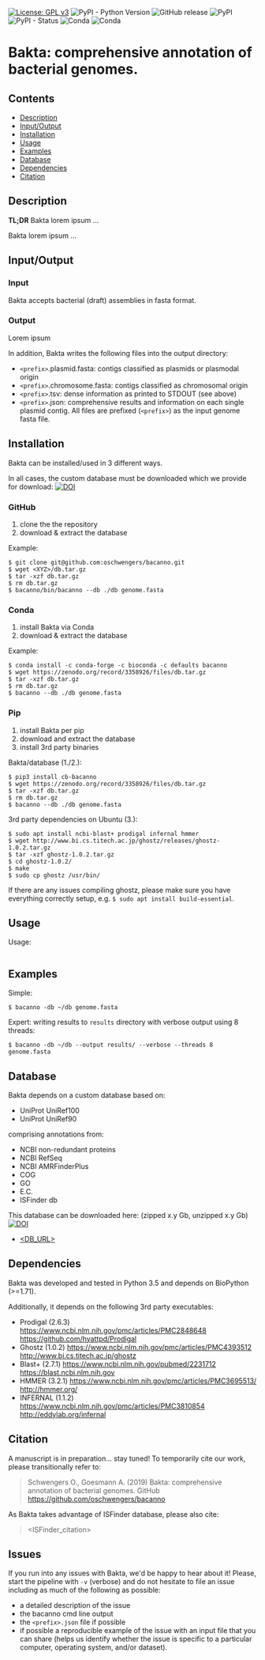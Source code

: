 [![License: GPL v3](https://img.shields.io/badge/License-GPL%20v3-brightgreen.svg)](https://github.com/oschwengers/bacanno/blob/master/LICENSE)
![PyPI - Python Version](https://img.shields.io/pypi/pyversions/bakta.svg)
![GitHub release](https://img.shields.io/github/release/oschwengers/bakta.svg)
![PyPI](https://img.shields.io/pypi/v/cb-bakta.svg)
![PyPI - Status](https://img.shields.io/pypi/status/bakta.svg)
![Conda](https://img.shields.io/conda/v/bioconda/bakta.svg)
![Conda](https://img.shields.io/conda/pn/bioconda/bakta.svg)

# Bakta: comprehensive annotation of bacterial genomes.

## Contents
-   [Description](#description)
-   [Input/Output](#inputoutput)
-   [Installation](#installation)
-   [Usage](#usage)
-   [Examples](#examples)
-   [Database](#database)
-   [Dependencies](#dependencies)
-   [Citation](#citation)

## Description
**TL;DR**
Bakta lorem ipsum ...

Bakta lorem ipsum ...

## Input/Output

### Input
Bakta accepts bacterial (draft) assemblies in fasta format.

### Output
Lorem ipsum

In addition, Bakta writes the following files into the output directory:
-   `<prefix>`.plasmid.fasta: contigs classified as plasmids or plasmodal origin
-   `<prefix>`.chromosome.fasta: contigs classified as chromosomal origin
-   `<prefix>`.tsv: dense information as printed to STDOUT (see above)
-   `<prefix>`.json: comprehensive results and information on each single plasmid contig.
All files are prefixed (`<prefix>`) as the input genome fasta file.

## Installation
Bakta can be installed/used in 3 different ways.

In all cases, the custom database must be downloaded which we provide for download:
[![DOI](https://zenodo.org/badge/DOI/10.5281/zenodo.3349651.svg)](https://doi.org/10.5281/zenodo.3349651)


### GitHub
1.  clone the the repository
2.  download & extract the database

Example:
```
$ git clone git@github.com:oschwengers/bacanno.git
$ wget <XYZ>/db.tar.gz
$ tar -xzf db.tar.gz
$ rm db.tar.gz
$ bacanno/bin/bacanno --db ./db genome.fasta
```

### Conda
1.  install Bakta via Conda
2.  download & extract the database

Example:
```
$ conda install -c conda-forge -c bioconda -c defaults bacanno
$ wget https://zenodo.org/record/3358926/files/db.tar.gz
$ tar -xzf db.tar.gz
$ rm db.tar.gz
$ bacanno --db ./db genome.fasta
```

### Pip
1.  install Bakta per pip
2.  download and extract the database
3.  install 3rd party binaries

Bakta/database (1./2.):
```
$ pip3 install cb-bacanno
$ wget https://zenodo.org/record/3358926/files/db.tar.gz
$ tar -xzf db.tar.gz
$ rm db.tar.gz
$ bacanno --db ./db genome.fasta
```

3rd party dependencies on Ubuntu (3.):
```
$ sudo apt install ncbi-blast+ prodigal infernal hmmer
$ wget http://www.bi.cs.titech.ac.jp/ghostz/releases/ghostz-1.0.2.tar.gz
$ tar -xzf ghostz-1.0.2.tar.gz
$ cd ghostz-1.0.2/
$ make
$ sudo cp ghostz /usr/bin/
```
If there are any issues compiling ghostz, please make sure you have everything
correctly setup, e.g. `$ sudo apt install build-essential`.

## Usage
Usage:
```

```

## Examples
Simple:
```
$ bacanno -db ~/db genome.fasta
```

Expert: writing results to `results` directory with verbose output using 8 threads:
```
$ bacanno -db ~/db --output results/ --verbose --threads 8 genome.fasta
```

## Database
Bakta depends on a custom database based on:
-   UniProt UniRef100
-   UniProt UniRef90

comprising annotations from:
-   NCBI non-redundant proteins
-   NCBI RefSeq
-   NCBI AMRFinderPlus
-   COG
-   GO
-   E.C.
-   ISFinder db

This database can be downloaded here:
(zipped x.y Gb, unzipped x.y Gb)
[![DOI](https://zenodo.org/badge/DOI/<DOI>.svg)](https://doi.org/<DOI>)
-   [<DB_URL>](<DB_URL>)

## Dependencies
Bakta was developed and tested in Python 3.5 and depends on BioPython (>=1.71).

Additionally, it depends on the following 3rd party executables:
-   Prodigal (2.6.3) <https://www.ncbi.nlm.nih.gov/pmc/articles/PMC2848648> <https://github.com/hyattpd/Prodigal>
-   Ghostz (1.0.2) <https://www.ncbi.nlm.nih.gov/pmc/articles/PMC4393512> <http://www.bi.cs.titech.ac.jp/ghostz>
-   Blast+ (2.7.1) <https://www.ncbi.nlm.nih.gov/pubmed/2231712> <https://blast.ncbi.nlm.nih.gov>
-   HMMER (3.2.1) <https://www.ncbi.nlm.nih.gov/pmc/articles/PMC3695513/> <http://hmmer.org/>
-   INFERNAL (1.1.2) <https://www.ncbi.nlm.nih.gov/pmc/articles/PMC3810854> <http://eddylab.org/infernal>

## Citation
A manuscript is in preparation... stay tuned!
To temporarily cite our work, please transitionally refer to:
> Schwengers O., Goesmann A. (2019) Bakta: comprehensive annotation of bacterial genomes. GitHub https://github.com/oschwengers/bacanno

As Bakta takes advantage of ISFinder database, please also cite:
> <ISFinder_citation>

## Issues
If you run into any issues with Bakta, we'd be happy to hear about it!
Please, start the pipeline with `-v` (verbose) and do not hesitate
to file an issue including as much of the following as possible:
-   a detailed description of the issue
-   the bacanno cmd line output
-   the `<prefix>.json` file if possible
-   if possible a reproducible example of the issue with an input file that you can share
(helps us identify whether the issue is specific to a particular computer, operating system, and/or dataset).
